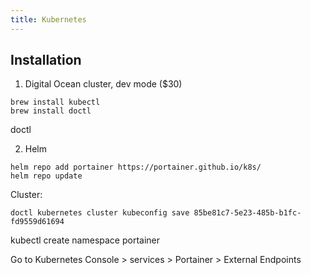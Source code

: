 ```yaml
---
title: Kubernetes
---
```



## Installation

1. Digital Ocean cluster, dev mode ($30)


```
brew install kubectl
brew install doctl
```

doctl


2. Helm 


```
helm repo add portainer https://portainer.github.io/k8s/
helm repo update
``` 


Cluster:

```
doctl kubernetes cluster kubeconfig save 85be81c7-5e23-485b-b1fc-fd9559d61694
```

kubectl create namespace portainer

Go to Kubernetes Console > services > Portainer > External Endpoints
